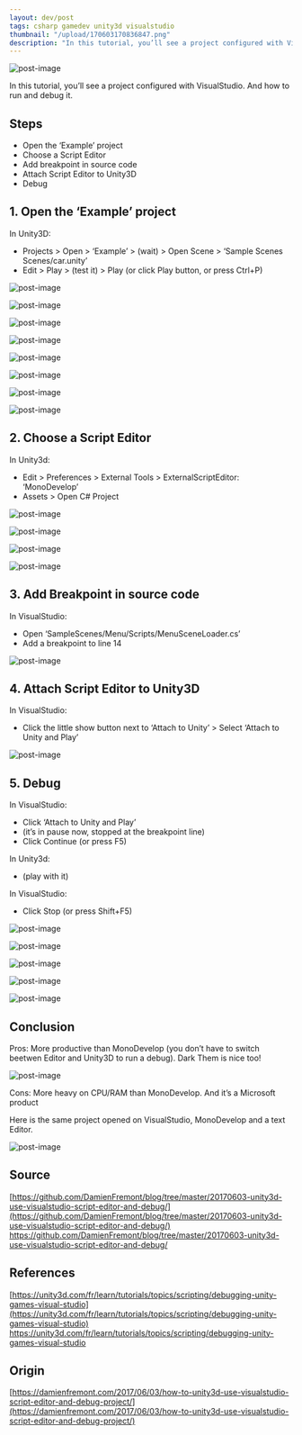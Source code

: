 ```yaml
---
layout: dev/post
tags: csharp gamedev unity3d visualstudio
thumbnail: "/upload/170603170836847.png"
description: "In this tutorial, you’ll see a project configured with VisualStudio. And how to run and debug it..."
---
```


 
![post-image](/upload/170603170836847.png)
 
In this tutorial, you’ll see a project configured with VisualStudio. And how to run and debug it.
 

 
 

 
## Steps
 
* Open the ‘Example’ project
* Choose a Script Editor
* Add breakpoint in source code
* Attach Script Editor to Unity3D
* Debug
 
## 1. Open the ‘Example’ project
 
In Unity3D:
 
* Projects > Open > ‘Example’ > (wait) > Open Scene > ‘Sample Scenes Scenes/car.unity’
* Edit > Play > (test it) > Play (or click Play button, or press Ctrl+P)
 
![post-image](/upload/170603170837836.png)
 

 
![post-image](/upload/170603170838032.png)
 

 
![post-image](/upload/170603170838087.png)
 

 
![post-image](/upload/170603170838274.png)
 

 
![post-image](/upload/170603170838627.png)
 

 
![post-image](/upload/170603170838718.png)
 

 
![post-image](/upload/170603170838874.png)
 

 
![post-image](/upload/170603170838973.png)
 

 
## 2. Choose a Script Editor
 
In Unity3d:
 
* Edit > Preferences > External Tools > ExternalScriptEditor: ‘MonoDevelop’
* Assets > Open C# Project
 
![post-image](/upload/170603170839149.png)
 

 
![post-image](/upload/170603170839443.png)
 

 
![post-image](/upload/170603170839718.png)
 

 
![post-image](/upload/170603170840077.png)
 

 
## 3. Add Breakpoint in source code
 
In VisualStudio:
 
* Open ‘SampleScenes/Menu/Scripts/MenuSceneLoader.cs’
* Add a breakpoint to line 14
 
![post-image](/upload/170603170840619.png)
 

 
## 4. Attach Script Editor to Unity3D
 
In VisualStudio:
 
* Click the little show button next to ‘Attach to Unity’ > Select ‘Attach to Unity and Play’
 
![post-image](/upload/170603170841237.png)
 

 
## 5. Debug
 
In VisualStudio:
 
* Click ‘Attach to Unity and Play’
* (it’s in pause now, stopped at the breakpoint line)
* Click Continue (or press F5)
 
In Unity3d:
 
* (play with it)
 
In VisualStudio:
 
* Click Stop (or press Shift+F5)
 
![post-image](/upload/170603170841488.png)
 

 
![post-image](/upload/170603170841654.png)
 

 
![post-image](/upload/170603170842494.png)
 

 
![post-image](/upload/170603170842652.png)
 

 
![post-image](/upload/170603170843678.png)
 

 
## Conclusion
 
Pros: More productive than MonoDevelop  (you don’t have to switch beetwen Editor and Unity3D to run a debug). Dark Them is nice too!
 
![post-image](/upload/170603170843876.png)
 
Cons: More heavy on CPU/RAM than MonoDevelop. And it’s a Microsoft product
 
 
 
Here is the same project opened on VisualStudio, MonoDevelop and a text Editor.
 
![post-image](/upload/170603170844000.png)
 

 
 
 
## Source
 
[https://github.com/DamienFremont/blog/tree/master/20170603-unity3d-use-visualstudio-script-editor-and-debug/](https://github.com/DamienFremont/blog/tree/master/20170603-unity3d-use-visualstudio-script-editor-and-debug/)
https://github.com/DamienFremont/blog/tree/master/20170603-unity3d-use-visualstudio-script-editor-and-debug/
 
## References
 
[https://unity3d.com/fr/learn/tutorials/topics/scripting/debugging-unity-games-visual-studio](https://unity3d.com/fr/learn/tutorials/topics/scripting/debugging-unity-games-visual-studio)
https://unity3d.com/fr/learn/tutorials/topics/scripting/debugging-unity-games-visual-studio
 
 
## Origin
[https://damienfremont.com/2017/06/03/how-to-unity3d-use-visualstudio-script-editor-and-debug-project/](https://damienfremont.com/2017/06/03/how-to-unity3d-use-visualstudio-script-editor-and-debug-project/)
 

